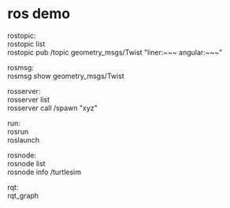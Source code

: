 # ros demo  
  
rostopic:  
  rostopic list  
  rostopic pub /topic geometry_msgs/Twist "liner:~~~ angular:~~~"  
    
rosmsg:  
  rosmsg show geometry_msgs/Twist  
  
rosserver:  
  rosserver list  
  rosserver call /spawn "xyz"
  
run:  
  rosrun  
  roslaunch  

rosnode:  
  rosnode list  
  rosnode info /turtlesim  
  
rqt:  
  rqt_graph  

